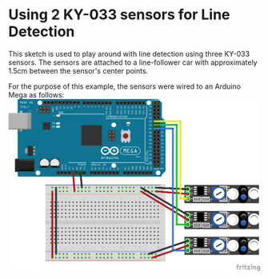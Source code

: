 # Using 2 KY-033 sensors for Line Detection

This sketch is used to play around with line detection using three KY-033 sensors. The sensors are attached to a line-follower car with approximately 1.5cm between the sensor's center points. 

For the purpose of this example, the sensors were wired to an Arduino Mega as follows:
![](wirings/mega_3xky-033.png)